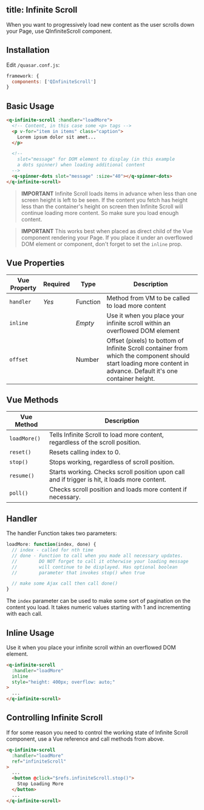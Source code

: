 title: Infinite Scroll
---
When you want to progressively load new content as the user scrolls down your Page, use QInfiniteScroll component.
<input type="hidden" data-fullpage-demo="scrolling/infinite-scroll">

## Installation
Edit `/quasar.conf.js`:
```js
framework: {
  components: ['QInfiniteScroll']
}
```

## Basic Usage
``` html
<q-infinite-scroll :handler="loadMore">
  <!-- Content, in this case some <p> tags -->
  <p v-for="item in items" class="caption">
    Lorem ipsum dolor sit amet...
  </p>

  <!--
    slot="message" for DOM element to display (in this example
    a dots spinner) when loading additional content
  -->
  <q-spinner-dots slot="message" :size="40"></q-spinner-dots>
</q-infinite-scroll>
```

> **IMPORTANT**
> Infinite Scroll loads items in advance when less than one screen height is left to be seen. If the content you fetch has height less than the container's height on screen then Infinite Scroll will continue loading more content. So make sure you load enough content.

> **IMPORTANT**
> This works best when placed as direct child of the Vue component rendering your Page. If you place it under an overflowed DOM element or component, don't forget to set the `inline` prop.

## Vue Properties
| Vue Property | Required | Type | Description |
| --- | --- | --- | --- |
| `handler` | *Yes* | Function | Method from VM to be called to load more content |
| `inline` | | *Empty* | Use it when you place your infinite scroll within an overflowed DOM element |
| `offset` | | Number | Offset (pixels) to bottom of Infinite Scroll container from which the component should start loading more content in advance. Default it's one container height. |

## Vue Methods
| Vue Method | Description |
| --- | --- |
| `loadMore()` | Tells Infinite Scroll to load more content, regardless of the scroll position. |
| `reset()` | Resets calling index to 0. |
| `stop()` | Stops working, regardless of scroll position. |
| `resume()` | Starts working. Checks scroll position upon call and if trigger is hit, it loads more content. |
| `poll()` | Checks scroll position and loads more content if necessary. |

## Handler
The handler Function takes two parameters:
``` js
loadMore: function(index, done) {
  // index - called for nth time
  // done - Function to call when you made all necessary updates.
  //        DO NOT forget to call it otherwise your loading message
  //        will continue to be displayed. Has optional boolean
  //        parameter that invokes stop() when true

  // make some Ajax call then call done()
}
```

The `index` parameter can be used to make some sort of pagination on the content you load. It takes numeric values starting with 1 and incrementing with each call.

## Inline Usage
Use it when you place your infinite scroll within an overflowed DOM element.

``` html
<q-infinite-scroll
  :handler="loadMore"
  inline
  style="height: 400px; overflow: auto;"
>
  ...
</q-infinite-scroll>
```

## Controlling Infinite Scroll
If for some reason you need to control the working state of Infinite Scroll component, use a Vue reference and call methods from above.

``` html
<q-infinite-scroll
  :handler="loadMore"
  ref="infiniteScroll"
>
  ...
  <button @click="$refs.infiniteScroll.stop()">
    Stop Loading More
  </button>
  ...
</q-infinite-scroll>
```
